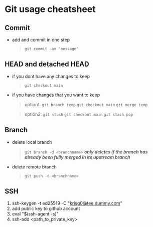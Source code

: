 #   Git usage cheatsheet    #
##  Commit  ##
-   add and commit in one step
    >`git commit -am "message"`
##  HEAD and detached HEAD  ##
-   if you dont have any changes to keep
    >   `git checkout main`

-   if you have changes that you want to keep
    >   option1:
`git branch temp`
`git checkout main`
`git merge temp`

    >   option2:
`git stash`
`git checkout main`
`git stash pop`

##  Branch  ##
-   delete local branch
    >   `git branch -d <branchname>`
    ***only deletes if the branch has already been fully merged in its upstream branch***

-   delete remote branch
    >   `git push -d <branchname>`

##  SSH  ##
1.    ssh-keygen -t ed25519 -C "krisg0@tee.dummy.com"
2.    add public key to github account
3.    eval "$(ssh-agent -s)"
4.    ssh-add <path_to_private_key>
